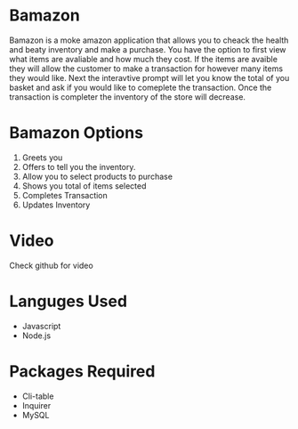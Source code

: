 # Bamazon
Bamazon is a moke amazon application that allows you to cheack the health and beaty inventory and make a purchase. You have the option to first view what items are avaliable and how much they cost. If the items are avaible they will allow the customer to make a transaction for however many items they would like. Next the interavtive prompt will let you know the total of you basket and ask if you would like to comeplete the transaction. Once the transaction is completer the inventory of the store will decrease. 

# Bamazon Options
1. Greets you
2. Offers to tell you the inventory.
3. Allow you to select products to purchase
4. Shows you total of items selected
5. Completes Transaction
6. Updates Inventory

# Video 
Check github for video

# Languges Used
- Javascript
- Node.js


# Packages Required
- Cli-table
- Inquirer
- MySQL
